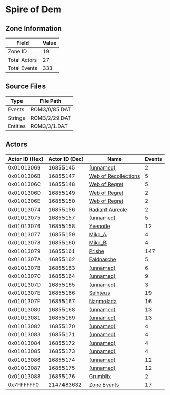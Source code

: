 # Spire of Dem

## Zone Information

| Field        |   Value |
|--------------|---------|
| Zone ID      |      19 |
| Total Actors |      27 |
| Total Events |     333 |

## Source Files

| Type     | File Path     |
|----------|---------------|
| Events   | ROM3/0/85.DAT |
| Strings  | ROM3/2/29.DAT |
| Entities | ROM3/3/1.DAT  |

## Actors

| Actor ID (Hex)   |   Actor ID (Dec) | Name                                                                 |   Events |
|------------------|------------------|----------------------------------------------------------------------|----------|
| 0x01013069       |         16855145 | [(unnamed)](./16855145.md)                                           |        2 |
| 0x0101306B       |         16855147 | [Web of Recollections](./16855147%20-%20Web%20of%20Recollections.md) |        5 |
| 0x0101306C       |         16855148 | [Web of Regret](./16855148%20-%20Web%20of%20Regret.md)               |        5 |
| 0x0101306D       |         16855149 | [Web of Regret](./16855149%20-%20Web%20of%20Regret.md)               |        2 |
| 0x0101306E       |         16855150 | [Web of Regret](./16855150%20-%20Web%20of%20Regret.md)               |        2 |
| 0x01013074       |         16855156 | [Radiant Aureole](./16855156%20-%20Radiant%20Aureole.md)             |        2 |
| 0x01013075       |         16855157 | [(unnamed)](./16855157.md)                                           |        5 |
| 0x01013076       |         16855158 | [Yvenoile](./16855158%20-%20Yvenoile.md)                             |       12 |
| 0x01013077       |         16855159 | [Miko_A](./16855159%20-%20Miko_A.md)                                 |        4 |
| 0x01013078       |         16855160 | [Miko_B](./16855160%20-%20Miko_B.md)                                 |        4 |
| 0x01013079       |         16855161 | [Prishe](./16855161%20-%20Prishe.md)                                 |      147 |
| 0x0101307A       |         16855162 | [Ealdnarche](./16855162%20-%20Ealdnarche.md)                         |        5 |
| 0x0101307B       |         16855163 | [(unnamed)](./16855163.md)                                           |        6 |
| 0x0101307C       |         16855164 | [(unnamed)](./16855164.md)                                           |        9 |
| 0x0101307D       |         16855165 | [(unnamed)](./16855165.md)                                           |        3 |
| 0x0101307E       |         16855166 | [Selhteus](./16855166%20-%20Selhteus.md)                             |       19 |
| 0x0101307F       |         16855167 | [Nagmolada](./16855167%20-%20Nagmolada.md)                           |       16 |
| 0x01013080       |         16855168 | [(unnamed)](./16855168.md)                                           |       13 |
| 0x01013081       |         16855169 | [(unnamed)](./16855169.md)                                           |       13 |
| 0x01013082       |         16855170 | [(unnamed)](./16855170.md)                                           |        4 |
| 0x01013083       |         16855171 | [(unnamed)](./16855171.md)                                           |        4 |
| 0x01013084       |         16855172 | [(unnamed)](./16855172.md)                                           |        4 |
| 0x01013085       |         16855173 | [(unnamed)](./16855173.md)                                           |        4 |
| 0x01013086       |         16855174 | [(unnamed)](./16855174.md)                                           |       12 |
| 0x01013087       |         16855175 | [(unnamed)](./16855175.md)                                           |       12 |
| 0x01013088       |         16855176 | [Grumblix](./16855176%20-%20Grumblix.md)                             |        2 |
| 0x7FFFFFF0       |       2147483632 | [Zone Events](./Zone%20Events.md)                                    |       17 |
